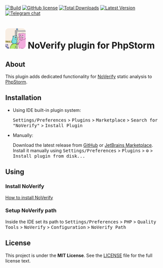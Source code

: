 [![Build](https://github.com/VKCOM/noverify-phpstorm/workflows/Build/badge.svg)](https://github.com/VKCOM/noverify-phpstorm/workflows/Build/badge.svg)
[![GitHub license](https://img.shields.io/badge/license-MIT-blue.svg)](/LICENSE)
[![Total Downloads](https://img.shields.io/jetbrains/plugin/d/19465)](https://plugins.jetbrains.com/plugin/19465-noverify-support)
[![Latest Version](https://img.shields.io/jetbrains/plugin/v/19465)](https://plugins.jetbrains.com/plugin/19465-noverify-support)
[![Telegram chat](https://img.shields.io/badge/chat-join-brightgreen?logo=telegram)](https://t.me/noverify_linter)

# <img src="src/main/resources/META-INF/pluginIcon.svg"> NoVerify plugin for PhpStorm

## About

This plugin adds dedicated functionality for [NoVerify](https://github.com/VKCOM/noverify) static analysis to [PhpStorm](https://www.jetbrains.com/phpstorm/).

## Installation

- Using IDE built-in plugin system:

  <kbd>Settings/Preferences</kbd> > <kbd>Plugins</kbd> > <kbd>Marketplace</kbd> > <kbd>Search for "NoVerify"</kbd> >
  <kbd>Install Plugin</kbd>

- Manually:

  Download the latest release from [GitHub](https://github.com/VKCOM/noverify-phpstorm/releases/latest)
  or [JetBrains Marketplace](https://plugins.jetbrains.com/plugin/19465-noverify-support/versions). Install it manually
  using <kbd>Settings/Preferences</kbd> > <kbd>Plugins</kbd> > <kbd>⚙️</kbd> > <kbd>Install plugin
  from disk...</kbd>

## Using

### Install NoVerify

[How to install NoVerify](https://github.com/VKCOM/noverify/blob/master/docs/install.md)

### Setup NoVerify path

Inside the IDE set its path to <kbd>Settings/Preferences</kbd> > <kbd>PHP</kbd> > <kbd>Quality Tools</kbd> > <kbd>
NoVerify</kbd> > <kbd>Configuration</kbd> > <kbd>NoVerify Path</kbd>

## License

This project is under the **MIT License**.
See the [LICENSE](https://github.com/VKCOM/noverify-phpstorm/blob/master/LICENSE) file for the full license text.
